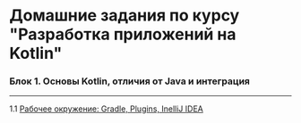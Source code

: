 # Домашние задания по курсу "Разработка приложений на Kotlin"

### Блок 1. Основы Kotlin, отличия от Java и интеграция

---

1.1 [Рабочее окружение: Gradle, Plugins, InelliJ IDEA](https://github.com/SnJon/kotlin-homework/tree/main/01_intro/FirstApp)